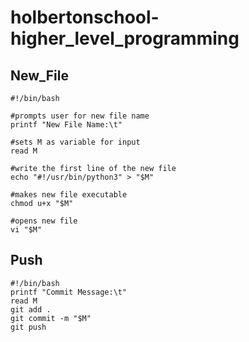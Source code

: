 # holbertonschool-higher_level_programming

## New_File

```
#!/bin/bash

#prompts user for new file name
printf "New File Name:\t"

#sets M as variable for input
read M

#write the first line of the new file
echo "#!/usr/bin/python3" > "$M"

#makes new file executable
chmod u+x "$M"

#opens new file
vi "$M"
```

## Push

```
#!/bin/bash
printf "Commit Message:\t"
read M
git add .
git commit -m "$M"
git push
```
